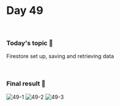 # Day 49

&nbsp;

### Today's topic 🎯
Firestore set up, saving and retrieving data

&nbsp;

### Final result 🎉
![49-1](https://user-images.githubusercontent.com/110282927/189535699-73c33710-45d5-483c-8e8a-8b41191ec4e1.png)
![49-2](https://user-images.githubusercontent.com/110282927/189535700-386f629e-d608-4ad2-ad21-9be34b73980e.png)
![49-3](https://user-images.githubusercontent.com/110282927/189535702-3e6a8e4f-3909-47ce-832f-9ab8c0f9116b.png)
